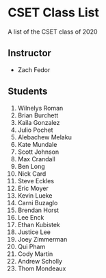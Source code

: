 # CSET Class List

A list of the CSET class of 2020

## Instructor
- Zach Fedor

## Students
1. Wilnelys Roman
1. Brian Burchett
1. Kaila Gonzalez
1. Julio Pochet
1. Alebachew Melaku
1. Kate Mundale
1. Scott Johnson 
1. Max Crandall
1. Ben Long 
1. Nick Card
1. Steve Eckles
1. Eric Moyer
1. Kevin Lueke
1. Carni Buzaglo
1. Brendan Horst
1. Lee Enck
1. Ethan Kubistek
2. Justice Lee
1. Joey Zimmerman
1. Qui Pham
1. Cody Martin
1. Andrew Scholly
1. Thom Mondeaux

